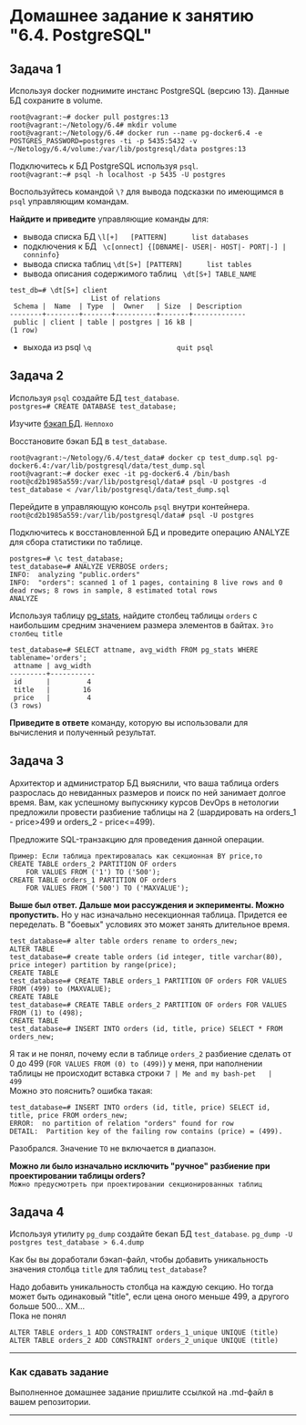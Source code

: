 # Домашнее задание к занятию "6.4. PostgreSQL"

## Задача 1

Используя docker поднимите инстанс PostgreSQL (версию 13). Данные БД сохраните в volume.  
  
```  
root@vagrant:~# docker pull postgres:13
root@vagrant:~/Netology/6.4# mkdir volume
root@vagrant:~/Netology/6.4# docker run --name pg-docker6.4 -e POSTGRES_PASSWORD=postgres -ti -p 5435:5432 -v ~/Netology/6.4/volume:/var/lib/postgresql/data postgres:13

```

Подключитесь к БД PostgreSQL используя `psql`.  
`root@vagrant:~# psql -h localhost -p 5435 -U postgres`

Воспользуйтесь командой `\?` для вывода подсказки по имеющимся в `psql` управляющим командам.

**Найдите и приведите** управляющие команды для:
- вывода списка БД `\l[+]   [PATTERN]      list databases`
- подключения к БД ` \c[onnect] {[DBNAME|- USER|- HOST|- PORT|-] | conninfo}`
- вывода списка таблиц `\dt[S+] [PATTERN]      list tables`
- вывода описания содержимого таблиц ` \dt[S+] TABLE_NAME`  
```  
test_db=# \dt[S+] client
                    List of relations
 Schema |  Name  | Type  |  Owner   | Size  | Description
--------+--------+-------+----------+-------+-------------
 public | client | table | postgres | 16 kB |
(1 row)
```
- выхода из psql `\q                     quit psql`

## Задача 2

Используя `psql` создайте БД `test_database`.  
`postgres=# CREATE DATABASE test_database;`

Изучите [бэкап БД](https://github.com/netology-code/virt-homeworks/tree/master/06-db-04-postgresql/test_data). `Неплохо`

Восстановите бэкап БД в `test_database`.  
```  
root@vagrant:~/Netology/6.4/test_data# docker cp test_dump.sql pg-docker6.4:/var/lib/postgresql/data/test_dump.sql
root@vagrant:~# docker exec -it pg-docker6.4 /bin/bash
root@cd2b1985a559:/var/lib/postgresql/data# psql -U postgres -d test_database < /var/lib/postgresql/data/test_dump.sql

```

Перейдите в управляющую консоль `psql` внутри контейнера. `root@cd2b1985a559:/var/lib/postgresql/data# psql -U postgres`

Подключитесь к восстановленной БД и проведите операцию ANALYZE для сбора статистики по таблице.  
```  
postgres=# \c test_database;
test_database=# ANALYZE VERBOSE orders;
INFO:  analyzing "public.orders"
INFO:  "orders": scanned 1 of 1 pages, containing 8 live rows and 0 dead rows; 8 rows in sample, 8 estimated total rows
ANALYZE
```

Используя таблицу [pg_stats](https://postgrespro.ru/docs/postgresql/12/view-pg-stats), найдите столбец таблицы `orders` 
с наибольшим средним значением размера элементов в байтах. `Это столбец title`  
```  
test_database=# SELECT attname, avg_width FROM pg_stats WHERE tablename='orders';
 attname | avg_width
---------+-----------
 id      |         4
 title   |        16
 price   |         4
(3 rows)
```

**Приведите в ответе** команду, которую вы использовали для вычисления и полученный результат.

## Задача 3

Архитектор и администратор БД выяснили, что ваша таблица orders разрослась до невиданных размеров и
поиск по ней занимает долгое время. Вам, как успешному выпускнику курсов DevOps в нетологии предложили
провести разбиение таблицы на 2 (шардировать на orders_1 - price>499 и orders_2 - price<=499).

Предложите SQL-транзакцию для проведения данной операции.
```
Пример: Если таблица пректировалась как секционная BY price,то  
CREATE TABLE orders_2 PARTITION OF orders
    FOR VALUES FROM ('1') TO ('500');
CREATE TABLE orders_1 PARTITION OF orders
    FOR VALUES FROM ('500') TO ('MAXVALUE');
```
**Выше был ответ. Дальше мои рассуждения и экперименты. Можно пропустить.**
Но у нас изначально несекционная таблица. Придется ее переделать. В "боевых" условиях это может занять длительное время.
  
```  
test_database=# alter table orders rename to orders_new;
ALTER TABLE
test_database=# create table orders (id integer, title varchar(80), price integer) partition by range(price);
CREATE TABLE
test_database=# CREATE TABLE orders_1 PARTITION OF orders FOR VALUES FROM (499) to (MAXVALUE);
CREATE TABLE
test_database=# CREATE TABLE orders_2 PARTITION OF orders FOR VALUES FROM (1) to (498);
CREATE TABLE
test_database=# INSERT INTO orders (id, title, price) SELECT * FROM orders_new;
```  
Я так и не понял, почему если в таблице `orders_2` разбиение сделать от 0 до 499 (`FOR VALUES FROM (0) to (499)`) у меня, при наполнении таблицы не происходит вставка строки `7 | Me and my bash-pet   |   499`  
Можно это пояснить? ошибка такая:  
```  
test_database=# INSERT INTO orders (id, title, price) SELECT id, title, price FROM orders_new;
ERROR:  no partition of relation "orders" found for row
DETAIL:  Partition key of the failing row contains (price) = (499).
```  
Разобрался. Значение  `TO` не включается в диапазон.  

**Можно ли было изначально исключить "ручное" разбиение при проектировании таблицы orders?**  
`Можно предусмотреть при проектировании секционированных таблиц`

## Задача 4

Используя утилиту `pg_dump` создайте бекап БД `test_database`.
`pg_dump -U postgres test_database > 6.4.dump`  

Как бы вы доработали бэкап-файл, чтобы добавить уникальность значения столбца `title` для таблиц `test_database`?
  
Надо добавить уникальность столбца на каждую секцию. Но тогда может быть одинаковый "title", если цена оного меньше 499, а другого больше 500... ХМ...  
Пока не понял
```
ALTER TABLE orders_1 ADD CONSTRAINT orders_1_unique UNIQUE (title)
ALTER TABLE orders_2 ADD CONSTRAINT orders_2_unique UNIQUE (title)
```
---

### Как cдавать задание

Выполненное домашнее задание пришлите ссылкой на .md-файл в вашем репозитории.

---
